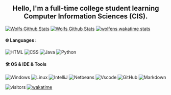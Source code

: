 <div align="center">
  <h2> 
    Hello, I'm a full-time college student learning Computer Information Sciences (CIS).
  </h2>
</div>

[![Wolfs Github Stats](https://github-readme-stats.vercel.app/api?username=WolfenXVII&show_icons=true&theme=dark)](https://github.com/anuraghazra/github-readme-stats)
[![Wolfs Github Stats](https://github-readme-stats.vercel.app/api/top-langs/?username=WolfenXVII&theme=dark)](https://github.com/anuraghazra/github-readme-stats)
[![wolfens wakatime stats](https://github-readme-stats.vercel.app/api/wakatime?username=Wolfen&theme=dark&layout=compact)](https://github.com/anuraghazra/github-readme-stats)

#### 🌐  Languages : <br />
![HTML](https://img.shields.io/badge/-HTML-05122A?style=flat-square&logo=HTML5)
![CSS](http://img.shields.io/badge/-CSS-05122A?style=flat-square&logo=css3&logoColor=F7B500)
![Java](https://img.shields.io/badge/-Java-05122A?style=flat-square&logo=java)
![Python](http://img.shields.io/badge/-Python-05122A?style=flat-square&logo=python&logoColor=F7B500)

#### 🛠️ OS & IDE & Tools <br />
![Windows](https://img.shields.io/badge/-Windows-black?style=flat-square&logo=windows&logoColor=2496ed)
![Linux](https://img.shields.io/badge/-Linux-black?style=flat-square&logo=linux&logoColor=2496ed)
![IntelliJ](https://img.shields.io/badge/-IntelliJ-007ACC?style=flat&logo=intellij-idea)
![Netbeans](https://img.shields.io/badge/-Netbeans-007ACC?style=flat&logo=apache-netbeans-ide)
![Vscode](https://img.shields.io/badge/-Vscode-007ACC?style=flat&logo=visual-studio-code)
![GitHub](https://img.shields.io/badge/-GitHub-05122A?style=flat&logo=github)
![Markdown](https://img.shields.io/badge/-Markdown-05122A?style=flat&logo=markdown)

![visitors](https://visitor-badge.glitch.me/badge?page_id=kogisin/WolfenXVII)
[![wakatime](https://wakatime.com/badge/user/6a85fdc2-c024-4238-b51f-e0ee50b69ddb.svg)](https://wakatime.com/@6a85fdc2-c024-4238-b51f-e0ee50b69ddb)
<!---[!template pulled from Ashesh3 https://github.com/Ashesh3/Ashesh3
